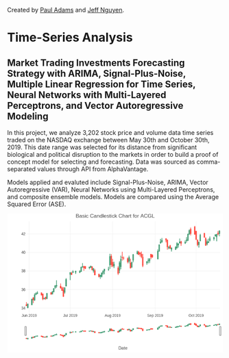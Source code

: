 Created by [Paul Adams](https://github.com/PaulAdams4361) and [Jeff Nguyen](https://github.com/7446Nguyen).
# Time-Series Analysis 
## Market Trading Investments Forecasting Strategy with ARIMA, Signal-Plus-Noise, Multiple Linear Regression for Time Series, Neural Networks with Multi-Layered Perceptrons, and Vector Autoregressive Modeling
In this project, we analyze 3,202 stock price and volume data time series traded on the NASDAQ exchange between May 30th and October 30th, 2019. This date range was selected for its distance from significant biological and political disruption to the markets in order to build a proof of concept model for selecting and forecasting. Data was sourced as comma-separated values through API from AlphaVantage.

Models applied and evaluted include Signal-Plus-Noise, ARIMA, Vector Autoregressive (VAR), Neural Networks using Multi-Layered Perceptrons, and composite ensemble models. Models are compared using the Average Squared Error (ASE).

![Candlestick Plot for ACGL](./project_files/images/Candlestick_Plot.png)

